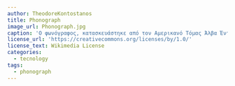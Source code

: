 ```yaml
---
author: TheodoreKontostanos
title: Phonograph
image_url: Phonograph.jpg
caption: 'O φωνόγραφος, κατασκευάστηκε από τον Αμερικανό Τόμας Άλβα Έντισον το 1877 και αποτελεί μια απο τις πρώτες συσκεύες εγγραφής και αναπαραγωγής ήχου.Η λειτουργία του βασίζεται σε μια βελόνα για να καταγράφει τον ήχο και σε έναν κύλινδρο με αυλάκια, επικαλυμμένο με αλουμινόχαρτο, ο οποίος περιστρεφόταν με σταθερή ταχύτητα.'
license_url: 'https://creativecommons.org/licenses/by/1.0/'
license_text: Wikimedia License
categories:
  - tecnology
tags:
  - phonograph
---
```

